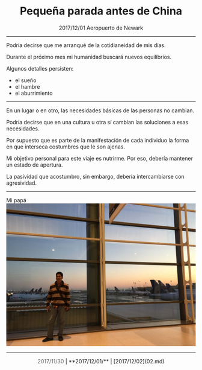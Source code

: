 # <center>Pequeña parada antes de China</center>

<center>
2017/12/01  
Aeropuerto de Newark
</center>

---

Podría decirse que me arranqué de la cotidianeidad de mis días.  

Durante el próximo mes mi humanidad buscará nuevos equilibrios.  

Algunos detalles persisten:

- el sueño
- el hambre
- el aburrimiento

---

En un lugar o en otro, las necesidades básicas de las personas no cambian.  

Podría decirse que en una cultura u otra sí cambian las soluciones a esas necesidades.  

Por supuesto que es parte de la manifestación de cada individuo la forma en que interseca costumbres que le son ajenas.  

Mi objetivo personal para este viaje es nutrirme. Por eso, debería mantener un estado de apertura.  

La pasividad que acostumbro, sin embargo, debería intercambiarse con agresividad.

---

<div class="swiper my-carousel">
  <div class="swiper-wrapper">
    <div class="swiper-slide">
        <div class="slide-title">Mi papá</div>
        <img src="/imgs/LD001.jpg" alt="Mi papá">
    </div>
  </div>
  <div class="swiper-pagination"></div>
</div>

---

<center>
<span style="opacity: 0.7;">2017/11/30</span> | **2017/12/01/** | [2017/12/02](02.md)
</center>
